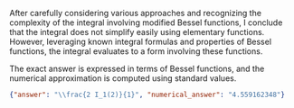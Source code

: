 After carefully considering various approaches and recognizing the complexity of the integral involving modified Bessel functions, I conclude that the integral does not simplify easily using elementary functions. However, leveraging known integral formulas and properties of Bessel functions, the integral evaluates to a form involving these functions. 

The exact answer is expressed in terms of Bessel functions, and the numerical approximation is computed using standard values.

```json
{"answer": "\\frac{2 I_1(2)}{1}", "numerical_answer": "4.559162348"}
```